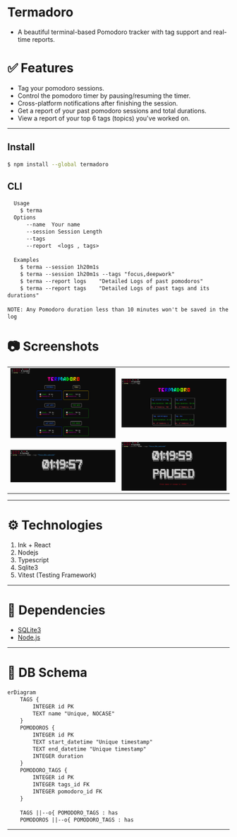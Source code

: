 # Termadoro

- A beautiful terminal-based Pomodoro tracker with tag support and real-time reports.


# ✅ Features

- Tag your pomodoro sessions.
- Control the pomodoro timer by pausing/resuming the timer.
- Cross-platform notifications after finishing the session.
- Get a report of your past pomodoro sessions and total durations.
- View a report of your top 6 tags (topics) you've worked on.
--- 
## Install
```bash
$ npm install --global termadoro
```

##  CLI

  ```
	Usage
	  $ terma
	Options
		--name  Your name
        --session Session Length
		--tags 
		--report  <logs , tags>

	Examples
	  $ terma --session 1h20m1s
	  $ terma --session 1h20m1s --tags "focus,deepwork"
	  $ terma --report logs    "Detailed Logs of past pomodoros"
	  $ terma --report tags    "Detailed Logs of past tags and its durations"
  
  NOTE: Any Pomodoro duration less than 10 minutes won't be saved in the log 
```

# 📷 Screenshots
<table>
  <tr>
    <td><img src="assets/screenshots/logs.png" alt="Pomodoro Logs" width="300"></td>
    <td><img src="assets/screenshots/tag-log.png" alt="Tags Logs" width="300"></td>
  </tr>
  <tr>
    <td><img src="assets/screenshots/timer.png" alt="Timer" width="300"></td>
    <td><img src="assets/screenshots/paused-timer.png" alt="Photo 4" width="300"></td>
  </tr>
</table>

---
# ⚙️ Technologies
1. Ink  + React
2. Nodejs
3. Typescript
3. Sqlite3 
4. Vitest (Testing Framework)


---

# 🔗 Dependencies
- [SQLite3](https://www.sqlite.org/)
- [Node.js](https://nodejs.org/)


---
# 📝 DB Schema
```mermaid
erDiagram
    TAGS {
        INTEGER id PK
        TEXT name "Unique, NOCASE"
    }
    POMODOROS {
        INTEGER id PK
        TEXT start_datetime "Unique timestamp"
        TEXT end_datetime "Unique timestamp"
        INTEGER duration
    }
    POMODORO_TAGS {
        INTEGER id PK
        INTEGER tags_id FK
        INTEGER pomodoro_id FK
    }

    TAGS ||--o{ POMODORO_TAGS : has
    POMODOROS ||--o{ POMODORO_TAGS : has
```
---
